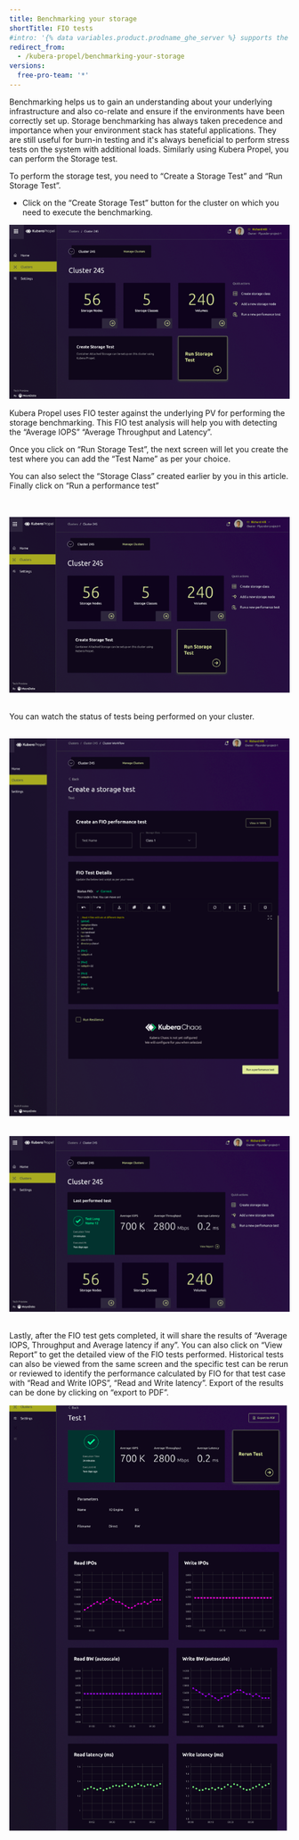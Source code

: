 ```yaml
---
title: Benchmarking your storage
shortTitle: FIO tests
#intro: '{% data variables.product.prodname_ghe_server %} supports the same powerful API available on {% data variables.product.prodname_dotcom_the_website %} as well as its own set of API endpoints.'
redirect_from:
  - /kubera-propel/benchmarking-your-storage
versions:
  free-pro-team: '*'
---
```


Benchmarking helps us to gain an understanding about your underlying infrastructure and also co-relate and ensure if the environments have been correctly set up. Storage benchmarking has always taken precedence and importance when your environment stack has stateful applications. They are still useful for burn-in testing and it's always beneficial to perform stress tests on the system with additional loads.
Similarly using Kubera Propel, you can perform the Storage test.

To perform the storage test, you need to “Create a Storage Test” and “Run Storage Test”.

* Click on the “Create Storage Test” button for the cluster on which you need to execute the benchmarking.


<a href="/assets/images/propel14.png" target="_blank"><img class="image-with-border" src="/assets/images/propel14.png"></a>

Kubera Propel uses FIO tester against the underlying PV for performing the storage benchmarking. This FIO test analysis will help you with detecting the “Average IOPS” “Average Throughput and Latency”.

 Once you click on “Run Storage Test”, the next screen will let you create the test where you can add the “Test Name” as per your choice.

You can also select the “Storage Class” created earlier by you in this article.
Finally click on “Run a performance test”


<br><br>
<a href="/assets/images/propel15.png" target="_blank"><img class="image-with-border" src="/assets/images/propel15.png"></a>
<br><br>

You can watch the status of tests being performed on your cluster.
<br><br>

<a href="/assets/images/propel16.png" target="_blank"><img class="image-with-border" src="/assets/images/propel16.png"></a>
<br><br>

<a href="/assets/images/propel17.png" target="_blank"><img class="image-with-border" src="/assets/images/propel17.png"></a>
<br><br>


Lastly, after the FIO test gets completed, it will share the results of “Average IOPS, Throughput and Average latency if any”. You can also click on “View Report” to get the detailed view of the FIO tests performed. Historical tests can also be viewed from the same screen and the specific test can be rerun or reviewed to identify the performance calculated by FIO for that test case with “Read  and Write IOPS”, “Read and Write latency”. Export of the results can be done by clicking on “export to PDF”.


<a href="/assets/images/propel18.png" target="_blank"><img class="image-with-border" src="/assets/images/propel18.png"></a>
<br><br>
